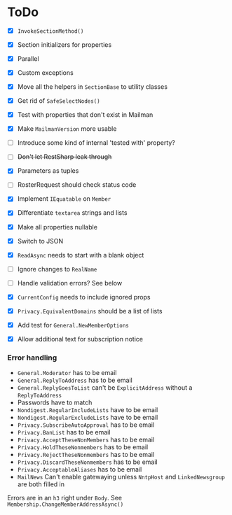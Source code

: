 ﻿# ToDo

- [x] `InvokeSectionMethod()`
- [x] Section initializers for properties
- [x] Parallel
- [x] Custom exceptions
- [x] Move all the helpers in `SectionBase` to utility classes
- [x] Get rid of `SafeSelectNodes()`
- [x] Test with properties that don't exist in Mailman
- [x] Make `MailmanVersion` more usable
- [ ] Introduce some kind of internal 'tested with' property?
- [ ] ~~Don't let RestSharp leak through~~
- [x] Parameters as tuples
- [ ] RosterRequest should check status code
- [x] Implement `IEquatable` on `Member`
- [x] Differentiate `textarea` strings and lists
- [x] Make all properties nullable
- [x] Switch to JSON
- [x] `ReadAsync` needs to start with a blank object
- [ ] Ignore changes to `RealName`
- [ ] Handle validation errors? See below
- [x] `CurrentConfig` needs to include ignored props
- [x] `Privacy.EquivalentDomains` should be a list of lists
- [x] Add test for `General.NewMemberOptions`
- [x] Allow additional text for subscription notice





### Error handling

- `General.Moderator` has to be email
- `General.ReplyToAddress` has to be email
- `General.ReplyGoesToList` can't be `ExplicitAddress` without a `ReplyToAddress`
- Passwords have to match
- `Nondigest.RegularIncludeLists` have to be email
- `Nondigest.RegularExcludeLists` have to be email
- `Privacy.SubscribeAutoApproval` has to be email
- `Privacy.BanList` has to be email
- `Privacy.AcceptTheseNonMembers` has to be email
- `Privacy.HoldTheseNonmembers` has to be email
- `Privacy.RejectTheseNonmembers` has to be email
- `Privacy.DiscardTheseNonmembers` has to be email
- `Privacy.AcceptableAliases` has to be email
- `MailNews` Can't enable gatewaying unless `NntpHost` and `LinkedNewsgroup` are both filled in


Errors are in an `h3` right under `Body`. See `Membership.ChangeMemberAddressAsync()`